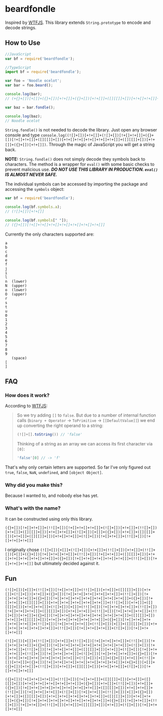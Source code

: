 # beardfondle

Inspired by [WTFJS](https://github.com/denysdovhan/wtfjs). This library extends `String.prototype` to encode and decode strings.

## How to Use

```js
//JavaScript
var bf = require('beardfondle');

//TypeScript
import bf = require('beardfondle');

var foo = 'Noodle ocelot';
var bar = foo.beard();

console.log(bar);
// (+{}+[])[+[]]+({}+[])[+!+[]]+({}+[])[+!+[]]+([][[]]+[])[+!+[]+!+[]]+(![]+[])[!+[]+!+[]]+(!![]+[])[!+[]+!+[]+!+[]]+({}+[])[!+[]+!+[]+!+[]+!+[]+!+[]+!+[]+!+[]]+({}+[])[+!+[]]+({}+[])[!+[]+!+[]+!+[]+!+[]+!+[]]+(!![]+[])[!+[]+!+[]+!+[]]+(![]+[])[!+[]+!+[]]+({}+[])[+!+[]]+(!![]+[])[+[]]

var baz = bar.fondle();

console.log(baz);
// Noodle ocelot

```

`String.fondle()` is not needed to decode the library. Just open any browser console and type `console.log((![]+[])[+!+[]]+(![]+[])[!+[]+!+[]]+({}+[])[!+[]+!+[]]+([][[]]+[])[+!+[]+!+[]+!+[]+!+[]+!+[]]+([][[]]+[])[+!+[]]+({}+[])[+!+[]])`. Through the magic of JavaScript you will get a string back.

**NOTE:** `String.fondle()` does not simply decode they symbols back to characters. The method is a wrapper for `eval()` with some basic checks to prevent malicious use. ***DO NOT USE THIS LIBRARY IN PRODUCTION. `eval()` IS ALMOST NEVER SAFE.*** 

The individual symbols can be accessed by importing the package and accessing the `symbols` object:

```js
var bf = require('beardfondle');

console.log(bf.symbols.a);
// (![]+[])[+!+[]]

console.log(bf.symbols[" "]);
// ({}+[])[!+[]+!+[]+!+[]+!+[]+!+[]+!+[]+!+[]]
```

Currently the only characters supported are:
```
a
b
c
d
e
f
j
i
l
n  (lower)
N  (upper)
o  (lower)
O  (upper)
r
s
t
u
0
1
2
3
4
5
6
7
8
9
   (space)
[
]
```

## FAQ

### How does it work?

According to [WTFJS](https://github.com/denysdovhan/wtfjs#its-a-fail):

> So we try adding `[]` to `false`. But due to a number of internal function calls (`binary + Operator` -> `ToPrimitive` -> `[[DefaultValue]]`) we end up converting the right operand to a string:
> 
> ```js
> (![]+[].toString()) // 'false'
> ```
> 
> Thinking of a string as an array we can access its first character via `[0]`:
> 
> ```js
> 'false'[0] // -> 'f'
> ```

That's why only certain letters are supported. So far I've only figured out `true`, `false`, `NaN`, `undefined`, and `[object Object]`.

### Why did you make this?

Because I wanted to, and nobody else has yet.

### What's with the name?

It can be constructed using only this library.

```
({}+[])[!+[]+!+[]]+(!![]+[])[!+[]+!+[]+!+[]]+(![]+[])[+!+[]]+(!![]+[])[+!+[]]+([][[]]+[])[+!+[]+!+[]]+(![]+[])[+[]]+({}+[])[+!+[]]+([][[]]+[])[+!+[]]+([][[]]+[])[+!+[]+!+[]]+(![]+[])[!+[]+!+[]]+(!![]+[])[!+[]+!+[]+!+[]]
```

I originally chose `(![]+[])[+[]]+(![]+[])[+!+[]]+(!![]+[])[+!+[]]+(!![]+[])[+[]]+({}+[])[!+[]+!+[]+!+[]]+(!![]+[])[!+[]+!+[]]+([][[]]+[])[+!+[]+!+[]+!+[]+!+[]+!+[]]+({}+[])[!+[]+!+[]+!+[]+!+[]+!+[]]+(!![]+[])[!+[]+!+[]+!+[]]` but ultimately decided against it.

## Fun

```
(![]+[])[+[]]+(!![]+[])[!+[]+!+[]]+(!![]+[])[+!+[]]+([][[]]+[])[+!+[]]+(![]+[])[+!+[]]+({}+[])[!+[]+!+[]+!+[]+!+[]+!+[]]+(!![]+[])[!+[]+!+[]+!+[]]+({}+[])[!+[]+!+[]+!+[]+!+[]+!+[]+!+[]+!+[]]+({}+[])[!+[]+!+[]]+([][[]]+[])[+!+[]+!+[]+!+[]+!+[]+!+[]]+(!![]+[])[+!+[]]+([][[]]+[])[+!+[]+!+[]]+(![]+[])[+[]]+(!![]+[])[!+[]+!+[]+!+[]]+(!![]+[])[!+[]+!+[]+!+[]]+([][[]]+[])[+!+[]+!+[]]+(!![]+[])[!+[]+!+[]+!+[]]+(!![]+[])[+!+[]]+({}+[])[!+[]+!+[]+!+[]+!+[]+!+[]+!+[]+!+[]]+([][[]]+[])[+!+[]]+([][[]]+[])[+!+[]+!+[]+!+[]+!+[]+!+[]]+({}+[])[!+[]+!+[]+!+[]+!+[]+!+[]]+(!![]+[])[!+[]+!+[]+!+[]]+(!![]+[])[+[]]+([][[]]+[])[+!+[]+!+[]+!+[]+!+[]+!+[]]+(!![]+[])[!+[]+!+[]+!+[]]+(![]+[])[!+[]+!+[]+!+[]]
```

```
(![]+[])[+[]]+(!![]+[])[+!+[]]+(!![]+[])[!+[]+!+[]+!+[]]+(!![]+[])[!+[]+!+[]+!+[]]+({}+[])[!+[]+!+[]+!+[]+!+[]+!+[]+!+[]+!+[]]+(![]+[])[!+[]+!+[]]+(!![]+[])[!+[]+!+[]+!+[]]+([][[]]+[])[+!+[]]+(![]+[])[!+[]+!+[]+!+[]]+(!![]+[])[!+[]+!+[]+!+[]]+(![]+[])[!+[]+!+[]+!+[]]+({}+[])[!+[]+!+[]+!+[]+!+[]+!+[]+!+[]+!+[]]+(![]+[])[+[]]+({}+[])[+!+[]]+(!![]+[])[+!+[]]+({}+[])[!+[]+!+[]+!+[]+!+[]+!+[]+!+[]+!+[]]+(+{}+[])[+[]]+({}+[])[+!+[]]+(!![]+[])[+!+[]]+([][[]]+[])[+!+[]+!+[]]+(![]+[])[!+[]+!+[]+!+[]]
```

```
({}+[])[!+[]+!+[]+!+[]]+(!![]+[])[!+[]+!+[]]+([][[]]+[])[+!+[]]+([][[]]+[])[+!+[]+!+[]+!+[]+!+[]+!+[]]+({}+[])[+!+[]]+(!![]+[])[+!+[]]+({}+[])[!+[]+!+[]+!+[]+!+[]+!+[]+!+[]+!+[]]+([][[]]+[])[+!+[]+!+[]]+(!![]+[])[!+[]+!+[]+!+[]]+(![]+[])[!+[]+!+[]]+(!![]+[])[+[]]+({}+[])[+!+[]]+([][[]]+[])[+!+[]+!+[]+!+[]+!+[]+!+[]]+([][[]]+[])[+!+[]+!+[]]+({}+[])[!+[]+!+[]+!+[]+!+[]+!+[]+!+[]+!+[]]+({}+[])[!+[]+!+[]]+(!![]+[])[!+[]+!+[]]+(!![]+[])[+!+[]]+([][[]]+[])[+!+[]]+(![]+[])[!+[]+!+[]+!+[]]
```